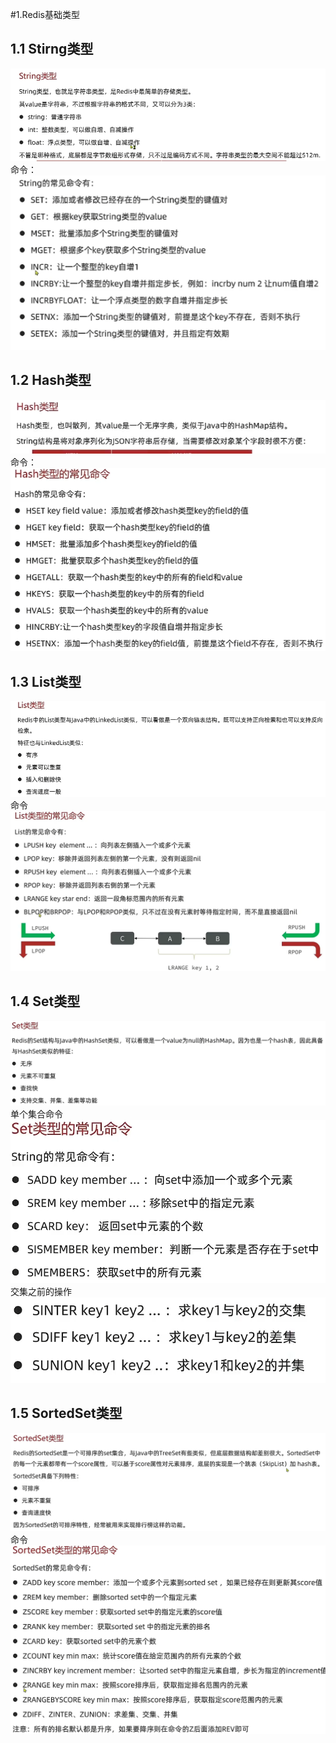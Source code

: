 #1.Redis基础类型

## 1.1 Stirng类型
![Alt text](images/image.png)
命令：
![Alt text](images/image-1.png)

## 1.2 Hash类型
![Alt text](images/image-2.png)
命令：
![Alt text](images/image-3.png)

## 1.3 List类型
![Alt text](images/image-4.png)
命令
![Alt text](images/image-5.png)

## 1.4 Set类型
![Alt text](images/image-6.png)
单个集合命令
![Alt text](images/image-7.png)
交集之前的操作
![Alt text](images/image-8.png)

## 1.5 SortedSet类型
![Alt text](images/image-9.png)
命令
![Alt text](images/image-10.png)


